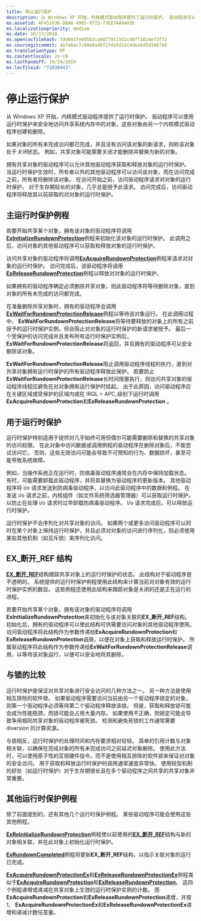 ```yaml
---
title: 停止运行保护
description: 从 Windows XP 开始，内核模式驱动程序提供了运行时保护。 驱动程序可以使用运行时保护来安全地访问共享系统内存中的对象，这些对象由另一个内核模式驱动程序创建和删除。
ms.assetid: AF451636-DBA0-4905-9723-73EE7AA9483E
ms.localizationpriority: medium
ms.date: 10/17/2018
ms.openlocfilehash: fdd043fe695b3ca8077921552c48ff3824ef3f72
ms.sourcegitcommit: 4b7a6ac7c68e6ad6f27da5d1dc4deabd5d34b748
ms.translationtype: MT
ms.contentlocale: zh-CN
ms.lasthandoff: 10/24/2019
ms.locfileid: "72838443"
---
```

# <a name="run-down-protection"></a>停止运行保护


从 Windows XP 开始，内核模式驱动程序提供了运行时保护。 驱动程序可以使用运行时保护来安全地访问共享系统内存中的对象，这些对象由另一个内核模式驱动程序创建和删除。

如果对象的所有未完成访问都已完成，并且没有访问该对象的新请求，则称该对象处于*关闭*状态。 例如，共享对象可能需要关闭才能删除并替换为新的对象。

拥有共享对象的驱动程序可以允许其他驱动程序获取和释放对象的运行时保护。 当运行时保护生效时，所有者以外的其他驱动程序可以访问该对象，而在访问完成之前，所有者将删除该对象。 在访问开始之前，访问驱动程序请求对对象的运行时保护。 对于生存期较长的对象，几乎总是授予此请求。 访问完成后，访问驱动程序将释放其以前获取的对对象的运行时保护。

## <a name="primary-run-down-protection-routines"></a>主运行时保护例程


若要开始共享某个对象，拥有该对象的驱动程序将调用[**ExInitializeRundownProtection**](https://docs.microsoft.com/windows-hardware/drivers/ddi/wdm/nf-wdm-exinitializerundownprotection)例程来初始化该对象的运行时保护。 此调用之后，访问对象的其他驱动程序可以获取和释放对象的运行时保护。

访问共享对象的驱动程序将调用[**ExAcquireRundownProtection**](https://docs.microsoft.com/windows-hardware/drivers/ddi/wdm/nf-wdm-exacquirerundownprotection)例程来请求对对象的运行时保护。 访问完成后，该驱动程序将调用[**ExReleaseRundownProtection**](https://docs.microsoft.com/windows-hardware/drivers/ddi/wdm/nf-wdm-exreleaserundownprotection)例程以释放对对象的运行时保护。

如果拥有的驱动程序确定必须删除共享对象，则此驱动程序将等待删除对象，直到对象的所有未完成的访问都完成。

在准备删除共享对象时，拥有的驱动程序会调用[**ExWaitForRundownProtectionRelease**](https://docs.microsoft.com/windows-hardware/drivers/ddi/wdm/nf-wdm-exwaitforrundownprotectionrelease)例程以等待该对象运行。 在此调用过程中， **ExWaitForRundownProtectionRelease**将等待要释放的对象上的所有之前授予的运行时保护实例，但会阻止对对象的运行时保护的新请求被授予。 最后一个受保护的访问完成并且发布所有运行时保护实例后， **ExWaitForRundownProtectionRelease**将返回，并且拥有的驱动程序可以安全删除该对象。

**ExWaitForRundownProtectionRelease**阻止调用驱动程序线程的执行，直到对共享对象拥有运行时保护的所有驱动程序释放此保护。 若要防止**ExWaitForRundownProtectionRelease**长时间阻塞执行，则访问共享对象的驱动程序线程应避免在对对象拥有运行保护时挂起。 出于此原因，访问驱动程序应在关键区域或受保护的区域内或在 IRQL = APC\_级别下运行时调用**ExAcquireRundownProtection**和**ExReleaseRundownProtection** 。

## <a name="uses-for-run-down-protection"></a>用于运行时保护


运行时保护特别适用于提供对几乎始终可用但偶尔可能需要删除和替换的共享对象的访问权限。 在此对象中访问数据或调用例程的驱动程序在删除对象后，不能尝试访问它。 否则，这些无效访问可能会导致不可预知的行为、数据损坏，甚至可能导致系统故障。

例如，当操作系统正在运行时，防病毒驱动程序通常会在内存中保持加载状态。 有时，可能需要卸载此驱动程序，并将其替换为驱动程序的更新版本。 其他驱动程序将 i/o 请求发送到防病毒驱动程序，以访问此驱动程序中的数据和例程。 在发送 i/o 请求之前，内核组件（如文件系统筛选器管理器）可以获取运行时保护，以防止在处理 i/o 请求时过早卸载防病毒驱动程序。 I/o 请求完成后，可以释放运行时保护。

运行时保护不会序列化对共享对象的访问。 如果两个或更多访问驱动程序可以同时在某个对象上保持运行时保护，并且必须对对象的访问进行序列化，则必须使用某些其他机制（如互斥锁）来序列化访问。

## <a name="the-ex_rundown_ref-structure"></a>EX\_断开\_REF 结构


[**EX\_断开\_REF**](https://docs.microsoft.com/windows-hardware/drivers/kernel/eprocess)结构跟踪共享对象上的运行时保护的状态。 此结构对于驱动程序是不透明的。 系统提供的运行时保护例程使用此结构来计算当前对对象有效的运行时保护实例的数目。 这些例程还使用此结构来跟踪对象是关闭的还是正在运行的进程。

若要开始共享某个对象，拥有该对象的驱动程序将调用**ExInitializeRundownProtection**来初始化与该对象关联的**EX\_断开\_REF**结构。 初始化后，拥有的驱动程序可以使此结构可供需要访问对象的其他驱动程序使用。 访问驱动程序将此结构作为参数传递给**ExAcquireRundownProtection**和**ExReleaseRundownProtection**调用，以便在对象上获取和释放运行时保护。 所属驱动程序将此结构作为参数传递给**ExWaitForRundownProtectionRelease**调用，以等待该对象运行，以便可以安全地将其删除。

## <a name="comparison-to-locks"></a>与锁的比较


运行时保护是保证对共享对象进行安全访问的几种方法之一。 另一种方法是使用相互排除的软件锁。 如果驱动程序需要访问当前由另一个驱动程序锁定的对象，则第一个驱动程序必须等待第二个驱动程序释放该锁。 但是，获取和释放锁可能会成为性能瓶颈，而锁可能会占用大量内存。 如果使用不正确，则锁定可能会导致争用相同共享对象的驱动程序被死锁。 检测和避免死锁的工作通常需要 diversion 的计算资源。

与锁相反，运行时保护的处理时间和内存要求相对较轻。 简单的引用计数与对象相关联，以确保在完成对象的所有未完成访问之前延迟对象删除。 使用此方法时，可以使用原子性的互锁硬件指令，而不是使用相互排除的软件锁来保证对对象的安全访问。 用于获取和释放运行时保护的调用通常速度非常快。 使用轻型机制的好处（如运行时保护）对于生存期很长且在多个驱动程序之间共享的共享对象非常重要。

## <a name="other-run-down-protection-routines"></a>其他运行时保护例程


除了前面提到的，还有其他几个运行时保护例程。 某些驱动程序可能会使用这些其他例程。

[**ExReInitializeRundownProtection**](https://docs.microsoft.com/windows-hardware/drivers/ddi/wdm/nf-wdm-exreinitializerundownprotection)例程使以前使用的[**EX\_断开\_REF**](https://docs.microsoft.com/windows-hardware/drivers/kernel/eprocess)结构与新的对象相关联，并在此对象上初始化运行时保护。

[**ExRundownCompleted**](https://docs.microsoft.com/windows-hardware/drivers/ddi/wdm/nf-wdm-exrundowncompleted)例程将更新**EX\_断开\_REF**结构，以指示关联对象的运行已完成。

[**ExAcquireRundownProtectionEx**](https://docs.microsoft.com/windows-hardware/drivers/ddi/wdm/nf-wdm-exacquirerundownprotectionex)和[**ExReleaseRundownProtectionEx**](https://docs.microsoft.com/windows-hardware/drivers/ddi/wdm/nf-wdm-exreleaserundownprotectionex)例程类似于[**ExAcquireRundownProtection**](https://docs.microsoft.com/windows-hardware/drivers/ddi/wdm/nf-wdm-exacquirerundownprotection)和[**ExReleaseRundownProtection**](https://docs.microsoft.com/windows-hardware/drivers/ddi/wdm/nf-wdm-exreleaserundownprotection)。 这四个例程递增或递减在共享对象上生效的运行时保护实例的计数。 而**ExAcquireRundownProtection**和**ExReleaseRundownProtection**递增，并按1、 **ExAcquireRundownProtectionEx**和**ExReleaseRundownProtectionEx**递增和递减计数任意量。

 

 




